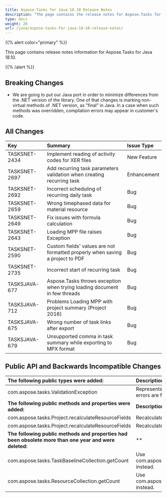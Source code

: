 ```yaml
---
title: Aspose.Tasks for Java 18.10 Release Notes
description: "The page contains the release notes for Aspose.Tasks for Java 18.10."
type: docs
weight: 20
url: /java/aspose-tasks-for-java-18-10-release-notes/
---
```


{{% alert color="primary" %}} 

This page contains release notes information for Aspose.Tasks for Java 18.10.

{{% /alert %}} 
## **Breaking Changes**
- We are going to put our Java port in order to minimize differences from the .NET version of the library. One of that changes is marking non-virtual methods of .NET version, as "final" in Java. In a case when such methods was overridden, compilation errors may appear in customer's code.
## **All Changes**

|**Key**|**Summary**|**Issue Type**|
| :- | :- | :- |
|TASKSNET-2434|Implement reading of activity codes for XER files|New Feature|
|TASKSNET-2697|Add recurring task parameters validation when creating recurring task|Enhancement|
|TASKSNET-2692|Incorrect scheduling of recurring daily task|Bug|
|TASKSNET-2659|Wrong timephased data for material resource|Bug|
|TASKSNET-2649|Fix issues with formula calculation|Bug|
|TASKSNET-2643|Loading MPP file raises Exception|Bug|
|TASKSNET-2590|Custom fields' values are not formatted properly when saving a project to PDF|Bug|
|TASKSNET-2735|Incorrect start of recurring task|Bug|
|TASKSJAVA-677|Aspose.Tasks throws exception when trying loading document in few threads|Bug|
|TASKSJAVA-712|Problems Loading MPP with project summary (Project 2016)|Bug|
|TASKSJAVA-675|Wrong number of task links after export|Bug|
|TASKSJAVA-679|Unsupported comma in task summary while exporting to MPX format|Bug|
## **Public API and Backwards Incompatible Changes**

|**The following public types were added:**|**Description**|
| :- | :- |
|com.aspose.tasks.ValidationException|Represents an exception which is thrown when errors are found during validation of entity.|
|**The following public methods and properties were added:**|**Description**|
|com.aspose.tasks.Project.recalculateResourceFields|Recalculates Start and Finish of resources.|
|com.aspose.tasks.Project.recalculateResourceFields|Recalculates Id, Start and Finish of resources.|
|**The following public methods and properties had been obsolete more than one year and were deleted:**|**|
|com.aspose.tasks.TaskBaselineCollection.getCount|Use com.aspose.tasks.TaskBaselineCollection.size() instead.|
|com.aspose.tasks.ResourceCollection.getCount|Use com.aspose.tasks.ResourceCollection.size() instead.|

